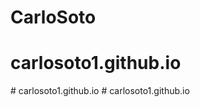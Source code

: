 # CarloSoto
# carlosoto1.github.io
#   c a r l o s o t o 1 . g i t h u b . i o  
 #   c a r l o s o t o 1 . g i t h u b . i o  
 